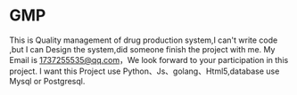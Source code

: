 # GMP
This is Quality management of drug production system,I can't write code ,but I can Design the system,did someone finish the project with me. My Email is 1737255535@qq.com，We look forward to your participation in this project. I want this Project use Python、Js、golang、Html5,database use Mysql or Postgresql.
